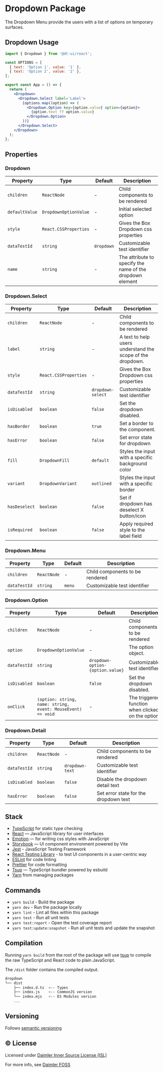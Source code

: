 # Dropdown Package

The Dropdown Menu provide the users with a list of options on temporary surfaces.

## Dropdown Usage

```jsx
import { Dropdown } from '@dt-ui/react';

const OPTIONS = [
  { text: 'Option 1', value: '1' },
  { text: 'Option 2', value: '2' },
];

export const App = () => {
  return (
    <Dropdown>
      <Dropdown.Select label='Label'>
        {options.map((option) => (
          <Dropdown.Option key={option.value} option={option}>
            {option.text ?? option.value}
          </Dropdown.Option>
        ))}
      </Dropdown.Select>
    </Dropdown>
  );
};
```

## Properties

### Dropdown

| Property       | Type                  | Default    | Description                                               |
| -------------- | --------------------- | ---------- | --------------------------------------------------------- |
| `children`     | `ReactNode`           | -          | Child components to be rendered                           |
| `defaultValue` | `DropdownOptionValue` | -          | Initial selected option                                   |
| `style`        | `React.CSSProperties` | -          | Gives the Box Dropdown css properties                     |
| `dataTestId`   | `string`              | `dropdown` | Customizable test identifier                              |
| `name`         | `string`              | -          | The attribute to specify the name of the dropdown element |

### Dropdown.Select

| Property      | Type                  | Default           | Description                                                |
| ------------- | --------------------- | ----------------- | ---------------------------------------------------------- |
| `children`    | `ReactNode`           | -                 | Child components to be rendered                            |
| `label`       | `string`              | -                 | A text to help users understand the scope of the dropdown. |
| `style`       | `React.CSSProperties` | -                 | Gives the Box Dropdown css properties                      |
| `dataTestId`  | `string`              | `dropdown-select` | Customizable test identifier                               |
| `isDisabled`  | `boolean`             | `false`           | Set the dropdown disabled.                                 |
| `hasBorder`   | `boolean`             | `true`            | Set a border to the component.                             |
| `hasError`    | `boolean`             | `false`           | Set error state for dropdown                               |
| `fill`        | `DropdownFill`        | `default`         | Styles the input with a specific background color          |
| `variant`     | `DropdownVariant`     | `outlined`        | Styles the input with a specific border                    |
| `hasDeselect` | `boolean`             | `false`           | Set if dropdown has deselect X button/icon                 |
| `isRequired`  | `boolean`             | `false`           | Apply required style to the label field                    |

### Dropdown.Menu

| Property     | Type        | Default | Description                     |
| ------------ | ----------- | ------- | ------------------------------- |
| `children`   | `ReactNode` | -       | Child components to be rendered |
| `dataTestId` | `string`    | `menu`  | Customizable test identifier    |

### Dropdown.Option

| Property     | Type                                                        | Default                          | Description                                       |
| ------------ | ----------------------------------------------------------- | -------------------------------- | ------------------------------------------------- |
| `children`   | `ReactNode`                                                 | -                                | Child components to be rendered                   |
| `option`     | `DropdownOptionValue`                                       | -                                | The option object.                                |
| `dataTestId` | `string`                                                    | `dropdown-option-{option.value}` | Customizable test identifier                      |
| `isDisabled` | `boolean`                                                   | `false`                          | Set the dropdown disabled.                        |
| `onClick`    | `(option: string, name: string, event: MouseEvent) => void` | -                                | The triggered function when clicked on the option |

### Dropdown.Detail

| Property     | Type        | Default         | Description                           |
| ------------ | ----------- | --------------- | ------------------------------------- |
| `children`   | `ReactNode` | -               | Child components to be rendered       |
| `dataTestId` | `string`    | `dropdown-text` | Customizable test identifier          |
| `isDisabled` | `boolean`   | `false`         | Disable the dropdown detail text      |
| `hasError`   | `boolean`   | `false`         | Set error state for the dropdown text |

## Stack

- [TypeScript](https://www.typescriptlang.org/) for static type checking
- [React](https://reactjs.org/) — JavaScript library for user interfaces
- [Emotion](https://emotion.sh/docs/introduction) — for writing css styles with JavaScript
- [Storybook](https://storybook.js.org/) — UI component environment powered by Vite
- [Jest](https://jestjs.io/) - JavaScript Testing Framework
- [React Testing Library](https://testing-library.com/) - to test UI components in a user-centric way
- [ESLint](https://eslint.org/) for code linting
- [Prettier](https://prettier.io) for code formatting
- [Tsup](https://github.com/egoist/tsup) — TypeScript bundler powered by esbuild
- [Yarn](https://yarnpkg.com/) from managing packages

## Commands

- `yarn build` - Build the package
- `yarn dev` - Run the package locally
- `yarn lint` - Lint all files within this package
- `yarn test` - Run all unit tests
- `yarn test:report` - Open the test coverage report
- `yarn test:update:snapshot` - Run all unit tests and update the snapshot

## Compilation

Running `yarn build` from the root of the package will use [tsup](https://tsup.egoist.dev/) to compile the raw TypeScript and React code to plain JavaScript.

The `/dist` folder contains the compiled output.

```bash
dropdown
└── dist
    ├── index.d.ts  <-- Types
    ├── index.js    <-- CommonJS version
    └── index.mjs   <-- ES Modules version
    ...
```

## Versioning

Follows [semantic versioning](https://semver.org/)

## &copy; License

Licensed under [Daimler Inner Source License (ISL)](LICENSE.md)

For more info, see [Daimler FOSS](https://git.t3.daimlertruck.com/tbf/daimler-inner-source-license)
